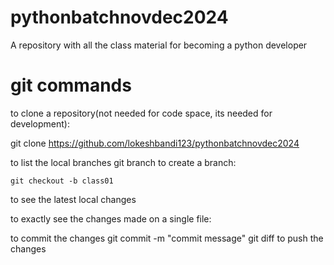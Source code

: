 # pythonbatchnovdec2024
A repository with  all the class material for becoming a python developer
# git commands
to clone a repository(not needed for code space, its needed for development):

git clone  https://github.com/lokeshbandi123/pythonbatchnovdec2024

to list the local branches
      git branch
    to create a branch:

    git checkout -b class01
to see the latest local changes

to exactly see the changes made on a single file:

to commit the changes
git commit -m "commit message"
git diff
to push the changes

